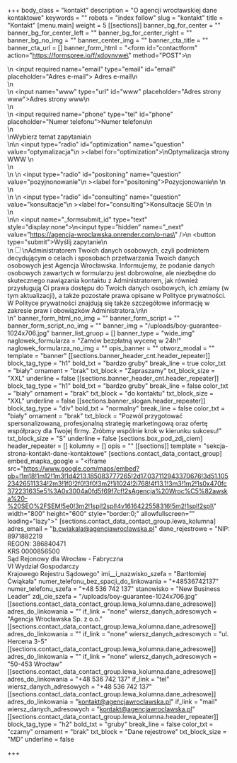 +++
body_class = "kontakt"
description = "O agencji wrocławskiej dane kontaktowe"
keywords = ""
robots = "index follow"
slug = "kontakt"
title = "Kontakt"
[menu.main]
weight = 5
[[sections]]
banner_bg_for_center = ""
banner_bg_for_center_left = ""
banner_bg_for_center_right = ""
banner_bg_no_img = ""
banner_center_img = ""
banner_cta_title = ""
banner_cta_url = []
banner_form_html = "<form id=\"contactform\" action=\"https://formspree.io/f/xdoynvwe\" method=\"POST\">\n<div class='input-cnt'>\n <input required name=\"email\" type=\"email\" id=\"email\" placeholder=\"Adres e-mail\"><label for='email'> Adres e-mail</label>\n</div>\n<div class='input-cnt'>\n    <input name=\"www\" type=\"url\" id=\"www\" placeholder=\"Adres strony www\"><label for='www'>Adres strony www</label>\n</div>\n<div class='input-cnt'>\n    <input  required name=\"phone\" type=\"tel\" id=\"phone\" placeholder=\"Numer telefonu\"><label for='phone'>Numer telefonu</label>\n   </div>\n   <div>\n<span class='radio-cnt-title'>Wybierz temat zapytania</span>\n <div class='form-radio'>\n\n  <input type=\"radio\" id=\"optimization\" name=\"question\" value=\"optymalizacja\"\n         ><label for=\"optimization\">\nOptymalizacja strony WWW </label>\n</div>\n <div class='form-radio'>\n \n  <input type=\"radio\" id=\"positoning\" name=\"question\" value=\"pozyjnonowanie\"\n         ><label for=\"positoning\">Pozycjonowanie\n </label>\n</div>\n <div class='form-radio'>\n \n  <input type=\"radio\" id=\"consulting\" name=\"question\" value=\"konsultacje\"\n         ><label for=\"consulting\">Konsultacje SEO\n </label>\n</div>\n</div>\n\n    <input name=\"_formsubmit_id\" type=\"text\" style=\"display:none\">\n<input type=”hidden” name=”_next” value=”https://agencja-wroclawska.onrender.com/o-nas\" />\n    <button  type=\"submit\">Wyślij zapytanie</button>\n<div class='rodo'>\n<input id='rodo-accept' type='checkbox' required name='rodo-accept' value='accept'/>\n<label for='rodo-accept'>Administratorem Twoich danych osobowych, czyli podmiotem decydującym o celach i sposobach przetwarzania Twoich danych osobowych jest Agencja Wrocławska. Informujemy, że podanie danych osobowych zawartych w formularzu jest dobrowolne, ale niezbędne do skutecznego nawiązania kontaktu z Administratorem, jak również przysługują Ci prawa dostępu do Twoich danych osobowych, ich zmiany (w tym aktualizacji), a także pozostałe prawa opisane w Polityce prywatności. W Polityce prywatności znajdują się także szczegółowe informację w zakresie praw i obowiązków Administratora.\n</label>\n</div>\n</form>"
banner_form_html_no_img = ""
banner_form_script = ""
banner_form_script_no_img = ""
banner_img = "/uploads/boy-guarantee-1024x706.jpg"
banner_list_gruop = []
banner_type = "wide_img"
naglowek_formularza = "Zamów bezpłatną wycenę w 24h!"
naglowek_formularza_no_img = ""
opis_banner = ""
otworz_modal = ""
template = "banner"
[[sections.banner_header_cnt.header_repeater]]
block_tag_type = "h1"
bold_txt = "bardzo gruby"
break_line = true
color_txt = "biały"
ornament = "brak"
txt_block = "Zapraszamy"
txt_block_size = "XXL"
underline = false
[[sections.banner_header_cnt.header_repeater]]
block_tag_type = "h1"
bold_txt = "bardzo gruby"
break_line = false
color_txt = "biały"
ornament = "brak"
txt_block = "do kontaktu"
txt_block_size = "XXL"
underline = false
[[sections.banner_slogan.header_repeater]]
block_tag_type = "div"
bold_txt = "normalny"
break_line = false
color_txt = "biały"
ornament = "brak"
txt_block = "Pozwól przygotować spersonalizowaną, profesjonalną strategię marketingową oraz ofertę współpracy dla Twojej firmy. Zróbmy wspólnie krok w kierunku sukcesu!"
txt_block_size = "S"
underline = false
[sections.box_pod_zdj_ciem]
header_repeater = []
kolumny = []
opis = ""
[[sections]]
template = "sekcja-strona-kontakt-dane-kontaktowe"
[sections.contact_data_contact_group]
embed_mapka_google = "<iframe src=\"https://www.google.com/maps/embed?pb=!1m18!1m12!1m3!1d4213.185083777265!2d17.037112943370676!3d51.10523426511334!2m3!1f0!2f0!3f0!3m2!1i1024!2i768!4f13.1!3m3!1m2!1s0x470fc372231635e5%3A0x3004a0fd5f69f7cf!2sAgencja%20Wroc%C5%82awska%20-%20SEO%2FSEM!5e0!3m2!1spl!2spl!4v1616422558316!5m2!1spl!2spl\" width=\"800\" height=\"600\" style=\"border:0;\" allowfullscreen=\"\" loading=\"lazy\"></iframe>"
[sections.contact_data_contact_group.lewa_kolumna]
adres_email = "b.cwiakala@agencjawroclawska.pl"
dane_rejestrowe = "NIP: 8971882219 <br>REGON: 386840471 <br>KRS 0000856500 <br>Sąd Rejonowy dla Wrocław - Fabryczna <br>VI Wydział Gospodarczy <br>Krajowego Rejestru Sądowego"
imi__i_nazwisko_szefa = "Bartłomiej Ćwiąkała"
numer_telefonu_bez_spacji_do_linkowania = "+48536742137"
numer_telefonu_szefa = "+48 536 742 137"
stanowisko = "New Business Leader"
zdj_cie_szefa = "/uploads/boy-guarantee-1024x706.jpg"
[[sections.contact_data_contact_group.lewa_kolumna.dane_adresowe]]
adres_do_linkowania = ""
if_link = "none"
wiersz_danych_adresowych = "Agencja Wrocławska Sp. z o.o."
[[sections.contact_data_contact_group.lewa_kolumna.dane_adresowe]]
adres_do_linkowania = ""
if_link = "none"
wiersz_danych_adresowych = "ul. Hercena 3-5"
[[sections.contact_data_contact_group.lewa_kolumna.dane_adresowe]]
adres_do_linkowania = ""
if_link = "none"
wiersz_danych_adresowych = "50-453 Wrocław"
[[sections.contact_data_contact_group.lewa_kolumna.dane_adresowe]]
adres_do_linkowania = "+48 536 742 137"
if_link = "tel"
wiersz_danych_adresowych = "+48 536 742 137"
[[sections.contact_data_contact_group.lewa_kolumna.dane_adresowe]]
adres_do_linkowania = "kontakt@agencjawroclawska.pl"
if_link = "mail"
wiersz_danych_adresowych = "kontakt@agencjawroclawska.pl"
[[sections.contact_data_contact_group.lewa_kolumna.header_repeater]]
block_tag_type = "h2"
bold_txt = "gruby"
break_line = false
color_txt = "czarny"
ornament = "brak"
txt_block = "Dane rejestrowe"
txt_block_size = "MD"
underline = false

+++
